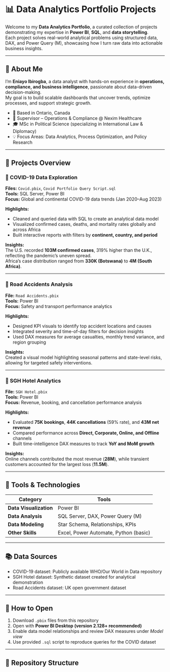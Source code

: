 # 📊 Data Analytics Portfolio Projects

Welcome to my **Data Analytics Portfolio**, a curated collection of projects demonstrating my expertise in **Power BI**, **SQL**, and **data storytelling**.  
Each project solves real-world analytical problems using structured data, DAX, and Power Query (M), showcasing how I turn raw data into actionable business insights.

---

## 🧠 About Me
I’m **Eniayo Ibirogba**, a data analyst with hands-on experience in **operations, compliance, and business intelligence**, passionate about data-driven decision-making.  
My goal is to build scalable dashboards that uncover trends, optimize processes, and support strategic growth.

- 📍 Based in Ontario, Canada  
- 💼 Supervisor – Operations & Compliance @ Nexim Healthcare  
- 🎓 MSc in Political Science (specializing in International Law & Diplomacy)  
- 💡 Focus Areas: Data Analytics, Process Optimization, and Policy Research  

---

## 🚀 Projects Overview

### 🦠 COVID-19 Data Exploration
**Files:** `Covid.pbix`, `Covid Portfolio Query Script.sql`  
**Tools:** SQL Server, Power BI  
**Focus:** Global and continental COVID-19 data trends (Jan 2020–Aug 2023)

**Highlights:**
- Cleaned and queried data with SQL to create an analytical data model  
- Visualized confirmed cases, deaths, and mortality rates globally and across Africa  
- Built interactive reports with filters by **continent, country, and period**  

**Insights:**  
The U.S. recorded **103M confirmed cases**, 319% higher than the U.K., reflecting the pandemic’s uneven spread.  
Africa’s case distribution ranged from **330K (Botswana)** to **4M (South Africa)**.


---

### 🚗 Road Accidents Analysis
**File:** `Road Accidents.pbix`  
**Tools:** Power BI  
**Focus:** Safety and transport performance analytics  

**Highlights:**
- Designed KPI visuals to identify top accident locations and causes  
- Integrated severity and time-of-day filters for decision insights  
- Used DAX measures for average casualties, monthly trend variance, and region grouping  

**Insights:**  
Created a visual model highlighting seasonal patterns and state-level risks, allowing for targeted safety interventions.


---

### 🏨 SGH Hotel Analytics
**File:** `SGH Hotel.pbix`  
**Tools:** Power BI  
**Focus:** Revenue, booking, and cancellation performance analysis  

**Highlights:**
- Evaluated **75K bookings**, **44K cancellations** (59% rate), and **43M net revenue**  
- Compared performance across **Direct, Corporate, Online, and Offline** channels  
- Built time-intelligence DAX measures to track **YoY and MoM growth**  

**Insights:**  
Online channels contributed the most revenue (**28M**), while transient customers accounted for the largest loss (**11.5M**).  



---

## 🧰 Tools & Technologies

| Category | Tools |
|-----------|-------|
| **Data Visualization** | Power BI |
| **Data Analysis** | SQL Server, DAX, Power Query (M) |
| **Data Modeling** | Star Schema, Relationships, KPIs |
| **Other Skills** | Excel, Power Automate, Python (basic) |

---

## 📚 Data Sources
- COVID-19 dataset: Publicly available WHO/Our World in Data repository  
- SGH Hotel dataset: Synthetic dataset created for analytical demonstration  
- Road Accidents dataset: UK open government dataset  

---

## 🧩 How to Open
1. Download `.pbix` files from this repository  
2. Open with **Power BI Desktop (version 2.128+ recommended)**  
3. Enable data model relationships and review DAX measures under *Model view*  
4. Use provided `.sql` script to reproduce queries for the COVID dataset

---

## 📂 Repository Structure
